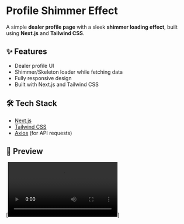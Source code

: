 # Profile Shimmer Effect

A simple **dealer profile page** with a sleek **shimmer loading effect**, built using **Next.js** and **Tailwind CSS**.

## ✨ Features

- Dealer profile UI
- Shimmer/Skeleton loader while fetching data
- Fully responsive design
- Built with Next.js and Tailwind CSS

## 🛠️ Tech Stack

- [Next.js](https://nextjs.org/)
- [Tailwind CSS](https://tailwindcss.com/)
- [Axios](https://axios-http.com/) (for API requests)

## 📸 Preview

[![Profile Shimmer Effect](/docs/profile-shimmer-effect.mp4)]
